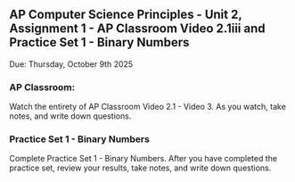 ## AP Computer Science Principles - Unit 2, Assignment 1 - AP Classroom Video 2.1iii and Practice Set 1 - Binary Numbers
Due: Thursday, October 9th 2025

### AP Classroom:

Watch the entirety of AP Classroom Video 2.1 - Video 3.  As you watch, take notes, and write down questions.

### Practice Set 1 - Binary Numbers

Complete Practice Set 1 - Binary Numbers.  After you have completed the practice set, review your results, take notes, and write down questions.
